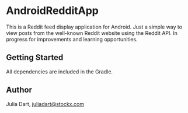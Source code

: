 # AndroidRedditApp
This is a Reddit feed display application for Android. Just a simple way to view posts from the well-known Reddit website using the Reddit API. In progress for improvements and learning opportunities.

## Getting Started
All dependencies are included in the Gradle.

## Author
Julia Dart, juliadart@stockx.com
